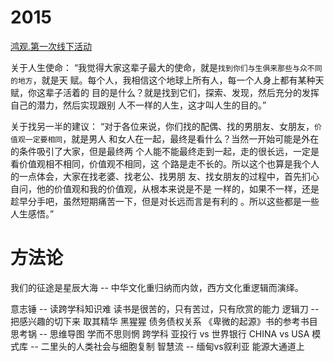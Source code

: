 # 2015

  [鸿观.第一次线下活动](http://wx.shenchuang.com/article/2015-04-12/652351.html)

  关于人生使命：
 “我觉得大家这辈子最大的使命，就是`找到你们与生俱来那些与众不同的地方`，就是天
  赋。每个人，我相信这个地球上所有人，每一个人身上都有某种天赋，你这辈子活着的
  目的是什么？就是找到它们，探索、发现，然后充分的发挥自己的潜力，然后实现跟别
  人不一样的人生，这才叫人生的目的。”

  关于找另一半的建议：
 “对于各位来说，你们找的配偶、找的男朋友、女朋友，`价值观一定要相同`，就是男人
  和女人在一起，最终是看什么？当然一开始可能是外在的条件吸引了大家，但是最终两
  个人能不能最终走到一起，走的很长远，一定是看价值观相不相同，价值观不相同，这
  个路是走不长的。所以这个也算是我个人的一点体会，大家在找老婆、找老公、找男朋
  友、找女朋友的过程中，首先扪心自问，他的价值观和我的价值观，从根本来说是不是
  一样的，如果不一样，还是趁早分手吧，虽然短期痛苦一下，但是对长远而言是有利的
  。所以这些都是一些人生感悟。”


# 方法论

  我们的征途是星辰大海 -- 中华文化重归纳而内敛，西方文化重逻辑而演绎。

  意志锤  -- 读跨学科知识难 读书是很苦的，只有苦过，只有欣赏的能力
  逻辑刀  -- 把感兴趣的切下来 取其精华 黑猩猩 债务债权关系 《卑微的起源》书的参考书目
  思考锅  -- 思维导图 学而不思则惘 跨学科 亚投行 vs 世界银行 CHINA vs USA
  模式库  -- 二里头的人类社会与细胞复制
  智慧流  -- 缅甸vs叙利亚 能源大通道上

